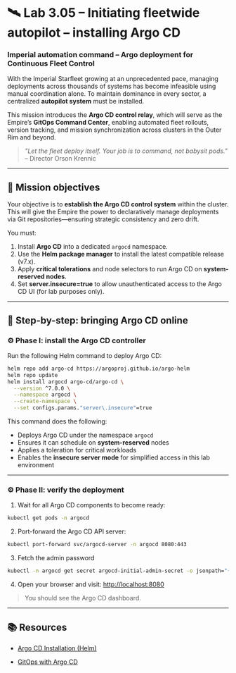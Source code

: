 # 🛰️ Lab 3.05 – Initiating fleetwide autopilot – installing Argo CD

### **Imperial automation command – Argo deployment for Continuous Fleet Control**

With the Imperial Starfleet growing at an unprecedented pace, managing deployments across thousands of systems has become infeasible using manual coordination alone. To maintain dominance in every sector, a centralized **autopilot system** must be installed.

This mission introduces the **Argo CD control relay**, which will serve as the Empire’s **GitOps Command Center**, enabling automated fleet rollouts, version tracking, and mission synchronization across clusters in the Outer Rim and beyond.

> _"Let the fleet deploy itself. Your job is to command, not babysit pods."_ – Director Orson Krennic

---

## 🎯 Mission objectives

Your objective is to **establish the Argo CD control system** within the cluster. This will give the Empire the power to declaratively manage deployments via Git repositories—ensuring strategic consistency and zero drift.

You must:

1. Install **Argo CD** into a dedicated `argocd` namespace.
2. Use the **Helm package manager** to install the latest compatible release (v7.x).
3. Apply **critical tolerations** and node selectors to run Argo CD on **system-reserved nodes**.
4. Set **server.insecure=true** to allow unauthenticated access to the Argo CD UI (for lab purposes only).

---

## 🧭 Step-by-step: bringing Argo CD online

### ⚙️ Phase I: install the Argo CD controller

Run the following Helm command to deploy Argo CD:

```bash
helm repo add argo-cd https://argoproj.github.io/argo-helm
helm repo update
helm install argocd argo-cd/argo-cd \
  --version ^7.0.0 \
  --namespace argocd \
  --create-namespace \
  --set configs.params."server\.insecure"=true
```

This command does the following:

- Deploys Argo CD under the namespace `argocd`
- Ensures it can schedule on **system-reserved** nodes
- Applies a toleration for critical workloads
- Enables the **insecure server mode** for simplified access in this lab environment

---

### ⚙️ Phase II: verify the deployment

1. Wait for all Argo CD components to become ready:

```bash
kubectl get pods -n argocd
```

2. Port-forward the Argo CD API server:

```bash
kubectl port-forward svc/argocd-server -n argocd 8080:443
```

3. Fetch the admin password

```bash
kubectl -n argocd get secret argocd-initial-admin-secret -o jsonpath="{.data.password}" | base64 -d
```

4. Open your browser and visit: [http://localhost:8080](http://localhost:8080)

> You should see the Argo CD dashboard.

---

## 📚 Resources

- [Argo CD Installation (Helm)](https://argo-cd.readthedocs.io/en/stable/operator-manual/installation/)

- [GitOps with Argo CD](https://argo-cd.readthedocs.io/en/stable/)
